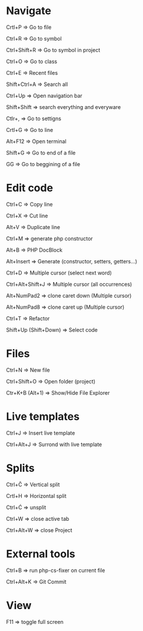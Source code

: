 # Navigate

Crtl+P => Go to file

Ctrl+R => Go to symbol 

Ctrl+Shift+R => Go to symbol in project

Ctrl+O => Go to class

Ctrl+E => Recent files

Shift+Ctrl+A => Search all

Ctrl+Up => Open navigation bar

Shift+Shift => search everything and everyware

Ctlr+, => Go to settigns

Crtl+G => Go to line

Alt+F12 => Open terminal

Shift+G => Go to end of a file

GG => Go to beggining of a file


# Edit code

Ctrl+C => Copy line

Ctrl+X => Cut line

Alt+V => Duplicate line

Ctrl+M => generate php constructor

Alt+B => PHP DocBlock

Alt+Insert => Generate (constructor, setters, getters...)

Ctrl+D => Multiple cursor (select next word)

Ctrl+Alt+Shift+J => Multiple cursor (all occurrences)

Alt+NumPad2 => clone caret down (Multiple cursor)

Alt+NumPad8 => clone caret up (Multiple cursor)

Ctrl+T => Refactor

Shift+Up (Shift+Down) => Select code


# Files

Ctrl+N => New file

Ctrl+Shift+O => Open folder (project)

Ctr+K+B (Alt+1) => Show/Hide File Explorer

# Live templates

Ctrl+J => Insert live template

Ctrl+Alt+J => Surrond with live template


# Splits

Ctrl+Č => Vertical split

Crtl+H => Horizontal split

Ctrl+Ć => unsplit

Ctrl+W => close active tab

Ctrl+Alt+W => close Project


# External tools

Ctrl+B => run php-cs-fixer on current file

Ctrl+Alt+K => Git Commit

# View
F11 => toggle full screen
